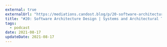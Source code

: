 ```yaml
---
external: true
externalUrl: "https://mediations.candost.blog/p/20-software-architecture-design-systems-903"
title: "#20: Software Architecture Design | Systems and Architectural Thinking Part 2"
tags:
  - podcast
date: 2021-08-17
updateDate: 2021-08-17
---
```

